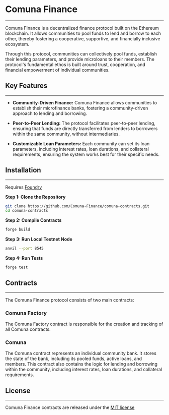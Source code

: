 # Comuna Finance
---
Comuna Finance is a decentralized finance protocol built on the Ethereum blockchain. It allows communities to pool funds to lend and borrow to each other, thereby fostering a cooperative, supportive, and financially inclusive ecosystem.

Through this protocol, communities can collectively pool funds, establish their lending parameters, and provide microloans to their members. The protocol's fundamental ethos is built around trust, cooperation, and financial empowerment of individual communities. 


## Key Features
---
- **Community-Driven Finance:** Comuna Finance allows communities to establish their microfinance banks, fostering a community-driven approach to lending and borrowing.
  
- **Peer-to-Peer Lending:** The protocol facilitates peer-to-peer lending, ensuring that funds are directly transferred from lenders to borrowers within the same community, without intermediaries.
  
- **Customizable Loan Parameters:** Each community can set its loan parameters, including interest rates, loan durations, and collateral requirements, ensuring the system works best for their specific needs.

## Installation
---
Requires [Foundry](https://book.getfoundry.sh/getting-started/installation)

**Step 1: Clone the Repository**

```bash
git clone https://github.com/Comuna-Finance/comuna-contracts.git
cd comuna-contracts
```

**Step 2: Compile Contracts**

```bash
forge build
```

**Step 3: Run Local Testnet Node**

```bash
anvil --port 8545
```

**Step 4: Run Tests**

```bash
forge test
```

## Contracts
---
The Comuna Finance protocol consists of two main contracts:

### Comuna Factory

The Comuna Factory contract is responsible for the creation and tracking of all Comuna contracts. 

### Comuna
The Comuna contract represents an individual community bank. It stores the state of the bank, including its pooled funds, active loans, and members. This contract also contains the logic for lending and borrowing within the community, including interest rates, loan durations, and collateral requirements.

## License
---
Comuna Finance contracts are released under the [MIT license](https://github.com/OpenZeppelin/openzeppelin-contracts/blob/master/LICENSE)
